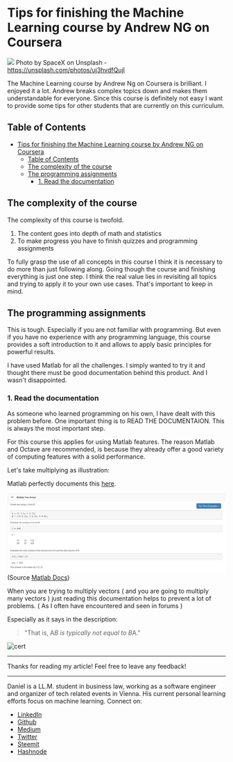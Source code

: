 # Tips for finishing the Machine Learning course by Andrew NG on Coursera

[<img src="https://images.unsplash.com/photo-1516849841032-87cbac4d88f7?ixlib=rb-0.3.5&ixid=eyJhcHBfaWQiOjEyMDd9&s=15be9f9073988c075caa018991009b74&auto=format&fit=crop&w=2250&q=80">](
https://unsplash.com/photos/uj3hvdfQujI)
Photo by SpaceX on Unsplash - https://unsplash.com/photos/uj3hvdfQujI

The Machine Learning course by Andrew Ng on Coursera is brilliant. I enjoyed it a lot. Andrew breaks complex topics down and makes them understandable for everyone. Since this course is definitely not easy I want to provide some tips for other students that are currently on this curriculum.


## Table of Contents

<!-- TOC -->

- [Tips for finishing the Machine Learning course by Andrew NG on Coursera](#tips-for-finishing-the-machine-learning-course-by-andrew-ng-on-coursera)
  - [Table of Contents](#table-of-contents)
  - [The complexity of the course](#the-complexity-of-the-course)
  - [The programming assignments](#the-programming-assignments)
    - [1. Read the documentation](#1-read-the-documentation)

<!-- /TOC -->

## The complexity of the course

The complexity of this course is twofold. 
1. The content goes into depth of math and statistics
2. To make progress you have to finish quizzes and programming assignments

To fully grasp the use of all concepts in this course I think it is necessary to do more than just following along. Going though the course and finishing everything is just one step. I think the real value lies in revisiting all topics and trying to apply it to your own use cases. That's important to keep in mind.

## The programming assignments

This is tough. Especially if you are not familiar with programming. But even if you have no experience with any programming language, this course provides a soft introduction to it and allows to apply basic principles for powerful results.

I have used Matlab for all the challenges. I simply wanted to try it and thought there must be good documentation behind this product. And I wasn't disappointed.

### 1. Read the documentation

As someone who learned programming on his own, I have dealt with this problem before. One important thing is to READ THE DOCUMENTAION. This is always the most important step. 

For this course this applies for using Matlab features. The reason Matlab and Octave are recommended, is because they already offer a good variety of computing features with a solid performance. 

Let's take multiplying as illustration:

Matlab perfectly documents this [here](https://de.mathworks.com/help/matlab/ref/mtimes.html).

![screenshot](../assets/mlTipps/matlabMultiplying.png) (Source [Matlab Docs](https://de.mathworks.com/help/matlab/ref/mtimes.html))

When you are trying to multiply vectors ( and you are going to multiply many vectors ) just reading this documentation helps to prevent a lot of problems. ( As I often have encountered and seen in forums )

Especially as it says in the description: 

> "That is, A*B is typically not equal to B*A."




![cert](https://image-private.slidesharecdn.com/c9f62da7-bb74-4ae4-8522-b6571c84100d-180210115146/95/slide-1-638.jpg?hdnea=acl=/c9f62da7-bb74-4ae4-8522-b6571c84100d-180210115146/95/slide-1-638.jpg*~exp=1518279796~hmac=76aa8caad0237ba52c43c2cd8480f7d75bffec5a903a6e44a1b421cc625f25e0&cb=1518263514)

---

Thanks for reading my article! Feel free to leave any feedback! 

---

Daniel is a LL.M. student in business law, working as a software engineer and organizer of tech related events in Vienna. 
His current personal learning efforts focus on machine learning. Connect on:
- [LinkedIn](https://www.linkedin.com/in/createdd) 
- [Github](https://github.com/DDCreationStudios)
- [Medium](https://medium.com/@ddcreationstudi)
- [Twitter](https://twitter.com/DDCreationStudi)
- [Steemit](https://steemit.com/@createdd)
- [Hashnode](https://hashnode.com/@DDCreationStudio)

<!-- Written by Daniel Deutsch (deudan1010@gmail.com) -->